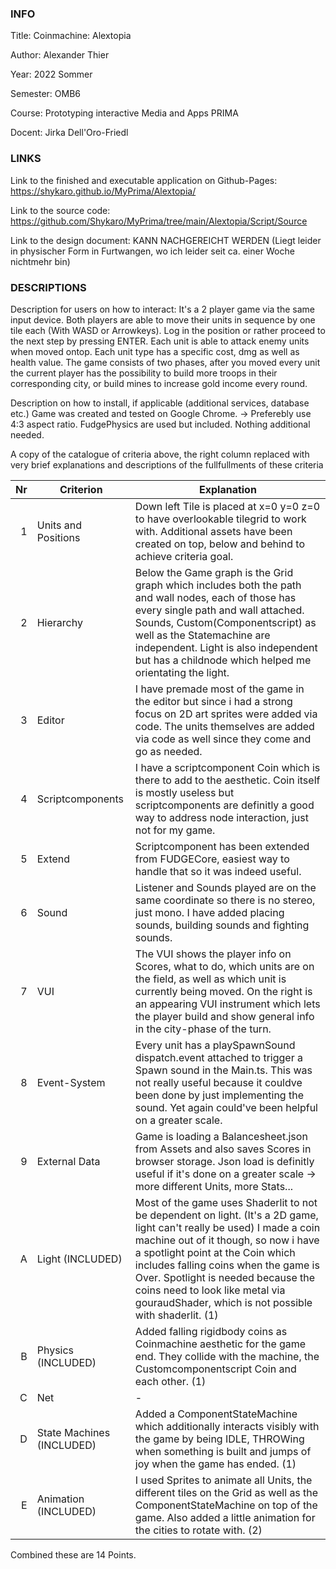 ### INFO #######################################################################################################################################################
Title: Coinmachine: Alextopia

Author: Alexander Thier

Year: 2022 Sommer 

Semester: OMB6

Course: Prototyping interactive Media and Apps PRIMA

Docent: Jirka Dell'Oro-Friedl


### LINKS #######################################################################################################################################################
Link to the finished and executable application on Github-Pages:
https://shykaro.github.io/MyPrima/Alextopia/

Link to the source code:
https://github.com/Shykaro/MyPrima/tree/main/Alextopia/Script/Source

Link to the design document:
KANN NACHGEREICHT WERDEN (Liegt leider in physischer Form in Furtwangen, wo ich leider seit ca. einer Woche nichtmehr bin)


### DESCRIPTIONS #######################################################################################################################################################
Description for users on how to interact:
It's a 2 player game via the same input device. Both players are able to move their units in sequence by one tile each (With WASD or Arrowkeys).
Log in the position or rather proceed to the next step by pressing ENTER.
Each unit is able to attack enemy units when moved ontop. Each unit type has a specific cost, dmg as well as health value.
The game consists of two phases, after you moved every unit the current player has the possibility to build more troops in their corresponding city, 
or build mines to increase gold income every round.

Description on how to install, if applicable (additional services, database etc.)
Game was created and tested on Google Chrome. -> Preferebly use 4:3 aspect ratio.
FudgePhysics are used but included.
Nothing additional needed.

A copy of the catalogue of criteria above, the right column replaced with very brief explanations and descriptions of the fullfullments of these criteria

| Nr |	Criterion	   |	Explanation													 |
|---:|---------------------|---------------------------------------------------------------------------------------------------------------------|
| 1 |	Units and Positions|	Down left Tile is placed at x=0 y=0 z=0 to have overlookable tilegrid to work with. Additional assets have been created on top, below and behind to achieve criteria goal. |
| 2 |	Hierarchy	   |	Below the Game graph is the Grid graph which includes both the path and wall nodes, each of those has every single path and wall	attached. Sounds, Custom(Componentscript) as well as the Statemachine are independent. Light is also independent but has a childnode which helped me orientating the light. |
| 3 |	Editor		   |	I have premade most of the game in the editor but since i had a strong focus on 2D art sprites were added via code. The units themselves are added via code as well since they come and go as needed. |
| 4 |	Scriptcomponents|	I have a scriptcomponent Coin which is there to add to the aesthetic. Coin itself is mostly useless but scriptcomponents are definitly a good way to address node interaction, just not for my game. |
| 5 |	Extend		|	Scriptcomponent has been extended from FUDGECore, easiest way to handle that so it was indeed useful. |
| 6 |	Sound		|	Listener and Sounds played are on the same coordinate so there is no stereo, just mono. I have added placing sounds, building sounds and fighting sounds. |
| 7 |	VUI		|	The VUI shows the player info on Scores, what to do, which units are on the field, as well as which unit is currently being moved. On the right is an appearing VUI instrument which lets the player build and show general info in the city-phase of the turn. |
| 8 |	Event-System	|	Every unit has a playSpawnSound dispatch.event attached to trigger a Spawn sound in the Main.ts. This was not really useful because it couldve been done by just implementing the sound. Yet again could've been helpful on a greater scale.  |
| 9 |	External Data	|	Game is loading a Balancesheet.json from Assets and also saves Scores in browser storage. Json load is definitly useful if it's done on a greater scale -> more different Units, more Stats... |
| A |	Light (INCLUDED) 		|	Most of the game uses Shaderlit to not be dependent on light. (It's a 2D game, light can't really be used) I made a coin machine out of it though, so now i have a spotlight point at the Coin which includes falling coins when the game is Over. Spotlight is needed because the coins need to look like metal via gouraudShader, which is not possible with shaderlit. (1) |
| B |	Physics (INCLUDED)		|	Added falling rigidbody coins as Coinmachine aesthetic for the game end. They collide with the machine, the Customcomponentscript Coin and each other. (1) |
| C |	Net		|	- |
| D |	State Machines (INCLUDED)	|	Added a ComponentStateMachine which additionally interacts visibly with the game by being IDLE, THROWing when something is built and jumps of joy when the game has ended. (1) |
| E |	Animation (INCLUDED) 	|	I used Sprites to animate all Units, the different tiles on the Grid as well as the ComponentStateMachine on top of the game. Also added a little animation for the cities to rotate with. (2) |

Combined these are 14 Points.
